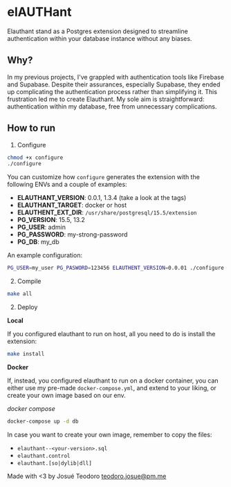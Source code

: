 # elAUTHant

Elauthant stand as a Postgres extension designed to streamline authentication within your database instance without any biases.

## Why?

In my previous projects, I've grappled with authentication tools like Firebase and Supabase. Despite their assurances, especially Supabase, they ended up complicating the authentication process rather than simplifying it. This frustration led me to create Elauthant. My sole aim is straightforward: authentication within my database, free from unnecessary complications.

## How to run

1. Configure

```bash
chmod +x configure
./configure
```

You can customize how `configure` generates the extension with the following ENVs and a couple of examples:

- **ELAUTHANT_VERSION**: 0.0.1, 1.3.4 (take a look at the tags)
- **ELAUTHANT_TARGET**: docker or host
- **ELAUTHENT_EXT_DIR**: `/usr/share/postgresql/15.5/extension`
- **PG_VERSION**: 15.5, 13.2
- **PG_USER**: admin
- **PG_PASSWORD**: my-strong-password
- **PG_DB**: my_db

An example configuration:

```bash
PG_USER=my_user PG_PASWORD=123456 ELAUTHENT_VERSION=0.0.01 ./configure
```

2. Compile

```bash
make all
```

2. Deploy

**Local**

If you configured elauthant to run on host, all you need to do is install the extension:

```bash
make install
```

**Docker**

If, instead, you configured elauthant to run on a docker container, you can either use my pre-made `docker-compose.yml`, and extend to your liking, or create your own image based on our env.

*docker compose*

```bash
docker-compose up -d db
```

In case you want to create your own image, remember to copy the files:

- `elauthant--<your-version>.sql`
- `elauthant.control`
- `elauthant.[so|dylib|dll]`

Made with <3 by Josué Teodoro <teodoro.josue@pm.me>
